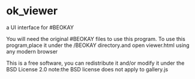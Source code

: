 # ok_viewer
a UI interface for #BEOKAY

You will need the original #BEOKAY files to use this program.
To use this program,place it under the /BEOKAY directory.and open viewer.html using any modern browser

This is a free software, you can redistribute it and/or modify it under the BSD License 2.0
note:the BSD license does not apply to gallery.js

